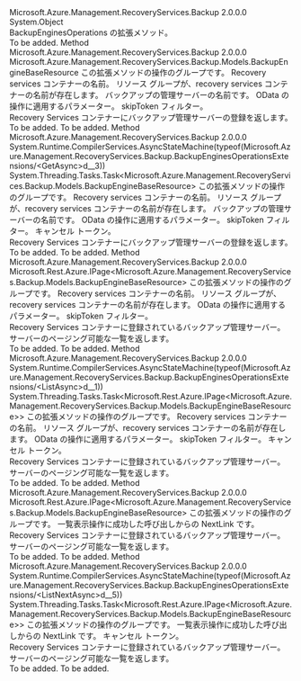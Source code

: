 <Type Name="BackupEnginesOperationsExtensions" FullName="Microsoft.Azure.Management.RecoveryServices.Backup.BackupEnginesOperationsExtensions">
  <TypeSignature Language="C#" Value="public static class BackupEnginesOperationsExtensions" />
  <TypeSignature Language="ILAsm" Value=".class public auto ansi abstract sealed beforefieldinit BackupEnginesOperationsExtensions extends System.Object" />
  <TypeSignature Language="DocId" Value="T:Microsoft.Azure.Management.RecoveryServices.Backup.BackupEnginesOperationsExtensions" />
  <TypeSignature Language="VB.NET" Value="Public Module BackupEnginesOperationsExtensions" />
  <TypeSignature Language="F#" Value="type BackupEnginesOperationsExtensions = class" />
  <AssemblyInfo>
    <AssemblyName>Microsoft.Azure.Management.RecoveryServices.Backup</AssemblyName>
    <AssemblyVersion>2.0.0.0</AssemblyVersion>
  </AssemblyInfo>
  <Base>
    <BaseTypeName>System.Object</BaseTypeName>
  </Base>
  <Interfaces />
  <Docs>
    <summary>
            BackupEnginesOperations の拡張メソッド。
            </summary>
    <remarks>To be added.</remarks>
  </Docs>
  <Members>
    <Member MemberName="Get">
      <MemberSignature Language="C#" Value="public static Microsoft.Azure.Management.RecoveryServices.Backup.Models.BackupEngineBaseResource Get (this Microsoft.Azure.Management.RecoveryServices.Backup.IBackupEnginesOperations operations, string vaultName, string resourceGroupName, string backupEngineName, Microsoft.Rest.Azure.OData.ODataQuery&lt;Microsoft.Azure.Management.RecoveryServices.Backup.Models.BMSBackupEngineQueryObject&gt; odataQuery = null, string skipToken = null);" />
      <MemberSignature Language="ILAsm" Value=".method public static hidebysig class Microsoft.Azure.Management.RecoveryServices.Backup.Models.BackupEngineBaseResource Get(class Microsoft.Azure.Management.RecoveryServices.Backup.IBackupEnginesOperations operations, string vaultName, string resourceGroupName, string backupEngineName, class Microsoft.Rest.Azure.OData.ODataQuery`1&lt;class Microsoft.Azure.Management.RecoveryServices.Backup.Models.BMSBackupEngineQueryObject&gt; odataQuery, string skipToken) cil managed" />
      <MemberSignature Language="DocId" Value="M:Microsoft.Azure.Management.RecoveryServices.Backup.BackupEnginesOperationsExtensions.Get(Microsoft.Azure.Management.RecoveryServices.Backup.IBackupEnginesOperations,System.String,System.String,System.String,Microsoft.Rest.Azure.OData.ODataQuery{Microsoft.Azure.Management.RecoveryServices.Backup.Models.BMSBackupEngineQueryObject},System.String)" />
      <MemberSignature Language="VB.NET" Value="&lt;Extension()&gt;&#xA;Public Function Get (operations As IBackupEnginesOperations, vaultName As String, resourceGroupName As String, backupEngineName As String, Optional odataQuery As ODataQuery(Of BMSBackupEngineQueryObject) = null, Optional skipToken As String = null) As BackupEngineBaseResource" />
      <MemberSignature Language="F#" Value="static member Get : Microsoft.Azure.Management.RecoveryServices.Backup.IBackupEnginesOperations * string * string * string * Microsoft.Rest.Azure.OData.ODataQuery&lt;Microsoft.Azure.Management.RecoveryServices.Backup.Models.BMSBackupEngineQueryObject&gt; * string -&gt; Microsoft.Azure.Management.RecoveryServices.Backup.Models.BackupEngineBaseResource" Usage="Microsoft.Azure.Management.RecoveryServices.Backup.BackupEnginesOperationsExtensions.Get (operations, vaultName, resourceGroupName, backupEngineName, odataQuery, skipToken)" />
      <MemberType>Method</MemberType>
      <AssemblyInfo>
        <AssemblyName>Microsoft.Azure.Management.RecoveryServices.Backup</AssemblyName>
        <AssemblyVersion>2.0.0.0</AssemblyVersion>
      </AssemblyInfo>
      <ReturnValue>
        <ReturnType>Microsoft.Azure.Management.RecoveryServices.Backup.Models.BackupEngineBaseResource</ReturnType>
      </ReturnValue>
      <Parameters>
        <Parameter Name="operations" Type="Microsoft.Azure.Management.RecoveryServices.Backup.IBackupEnginesOperations" RefType="this" />
        <Parameter Name="vaultName" Type="System.String" />
        <Parameter Name="resourceGroupName" Type="System.String" />
        <Parameter Name="backupEngineName" Type="System.String" />
        <Parameter Name="odataQuery" Type="Microsoft.Rest.Azure.OData.ODataQuery&lt;Microsoft.Azure.Management.RecoveryServices.Backup.Models.BMSBackupEngineQueryObject&gt;" />
        <Parameter Name="skipToken" Type="System.String" />
      </Parameters>
      <Docs>
        <param name="operations">
            この拡張メソッドの操作のグループです。
            </param>
        <param name="vaultName">
            Recovery services コンテナーの名前。
            </param>
        <param name="resourceGroupName">
            リソース グループが、recovery services コンテナーの名前が存在します。
            </param>
        <param name="backupEngineName">
            バックアップの管理サーバーの名前です。
            </param>
        <param name="odataQuery">
            OData の操作に適用するパラメーター。
            </param>
        <param name="skipToken">
            skipToken フィルター。
            </param>
        <summary>
            Recovery Services コンテナーにバックアップ管理サーバーの登録を返します。
            </summary>
        <returns>To be added.</returns>
        <remarks>To be added.</remarks>
      </Docs>
    </Member>
    <Member MemberName="GetAsync">
      <MemberSignature Language="C#" Value="public static System.Threading.Tasks.Task&lt;Microsoft.Azure.Management.RecoveryServices.Backup.Models.BackupEngineBaseResource&gt; GetAsync (this Microsoft.Azure.Management.RecoveryServices.Backup.IBackupEnginesOperations operations, string vaultName, string resourceGroupName, string backupEngineName, Microsoft.Rest.Azure.OData.ODataQuery&lt;Microsoft.Azure.Management.RecoveryServices.Backup.Models.BMSBackupEngineQueryObject&gt; odataQuery = null, string skipToken = null, System.Threading.CancellationToken cancellationToken = null);" />
      <MemberSignature Language="ILAsm" Value=".method public static hidebysig class System.Threading.Tasks.Task`1&lt;class Microsoft.Azure.Management.RecoveryServices.Backup.Models.BackupEngineBaseResource&gt; GetAsync(class Microsoft.Azure.Management.RecoveryServices.Backup.IBackupEnginesOperations operations, string vaultName, string resourceGroupName, string backupEngineName, class Microsoft.Rest.Azure.OData.ODataQuery`1&lt;class Microsoft.Azure.Management.RecoveryServices.Backup.Models.BMSBackupEngineQueryObject&gt; odataQuery, string skipToken, valuetype System.Threading.CancellationToken cancellationToken) cil managed" />
      <MemberSignature Language="DocId" Value="M:Microsoft.Azure.Management.RecoveryServices.Backup.BackupEnginesOperationsExtensions.GetAsync(Microsoft.Azure.Management.RecoveryServices.Backup.IBackupEnginesOperations,System.String,System.String,System.String,Microsoft.Rest.Azure.OData.ODataQuery{Microsoft.Azure.Management.RecoveryServices.Backup.Models.BMSBackupEngineQueryObject},System.String,System.Threading.CancellationToken)" />
      <MemberSignature Language="F#" Value="static member GetAsync : Microsoft.Azure.Management.RecoveryServices.Backup.IBackupEnginesOperations * string * string * string * Microsoft.Rest.Azure.OData.ODataQuery&lt;Microsoft.Azure.Management.RecoveryServices.Backup.Models.BMSBackupEngineQueryObject&gt; * string * System.Threading.CancellationToken -&gt; System.Threading.Tasks.Task&lt;Microsoft.Azure.Management.RecoveryServices.Backup.Models.BackupEngineBaseResource&gt;" Usage="Microsoft.Azure.Management.RecoveryServices.Backup.BackupEnginesOperationsExtensions.GetAsync (operations, vaultName, resourceGroupName, backupEngineName, odataQuery, skipToken, cancellationToken)" />
      <MemberType>Method</MemberType>
      <AssemblyInfo>
        <AssemblyName>Microsoft.Azure.Management.RecoveryServices.Backup</AssemblyName>
        <AssemblyVersion>2.0.0.0</AssemblyVersion>
      </AssemblyInfo>
      <Attributes>
        <Attribute>
          <AttributeName>System.Runtime.CompilerServices.AsyncStateMachine(typeof(Microsoft.Azure.Management.RecoveryServices.Backup.BackupEnginesOperationsExtensions/&lt;GetAsync&gt;d__3))</AttributeName>
        </Attribute>
      </Attributes>
      <ReturnValue>
        <ReturnType>System.Threading.Tasks.Task&lt;Microsoft.Azure.Management.RecoveryServices.Backup.Models.BackupEngineBaseResource&gt;</ReturnType>
      </ReturnValue>
      <Parameters>
        <Parameter Name="operations" Type="Microsoft.Azure.Management.RecoveryServices.Backup.IBackupEnginesOperations" RefType="this" />
        <Parameter Name="vaultName" Type="System.String" />
        <Parameter Name="resourceGroupName" Type="System.String" />
        <Parameter Name="backupEngineName" Type="System.String" />
        <Parameter Name="odataQuery" Type="Microsoft.Rest.Azure.OData.ODataQuery&lt;Microsoft.Azure.Management.RecoveryServices.Backup.Models.BMSBackupEngineQueryObject&gt;" />
        <Parameter Name="skipToken" Type="System.String" />
        <Parameter Name="cancellationToken" Type="System.Threading.CancellationToken" />
      </Parameters>
      <Docs>
        <param name="operations">
            この拡張メソッドの操作のグループです。
            </param>
        <param name="vaultName">
            Recovery services コンテナーの名前。
            </param>
        <param name="resourceGroupName">
            リソース グループが、recovery services コンテナーの名前が存在します。
            </param>
        <param name="backupEngineName">
            バックアップの管理サーバーの名前です。
            </param>
        <param name="odataQuery">
            OData の操作に適用するパラメーター。
            </param>
        <param name="skipToken">
            skipToken フィルター。
            </param>
        <param name="cancellationToken">
            キャンセル トークン。
            </param>
        <summary>
            Recovery Services コンテナーにバックアップ管理サーバーの登録を返します。
            </summary>
        <returns>To be added.</returns>
        <remarks>To be added.</remarks>
      </Docs>
    </Member>
    <Member MemberName="List">
      <MemberSignature Language="C#" Value="public static Microsoft.Rest.Azure.IPage&lt;Microsoft.Azure.Management.RecoveryServices.Backup.Models.BackupEngineBaseResource&gt; List (this Microsoft.Azure.Management.RecoveryServices.Backup.IBackupEnginesOperations operations, string vaultName, string resourceGroupName, Microsoft.Rest.Azure.OData.ODataQuery&lt;Microsoft.Azure.Management.RecoveryServices.Backup.Models.BMSBackupEnginesQueryObject&gt; odataQuery = null, string skipToken = null);" />
      <MemberSignature Language="ILAsm" Value=".method public static hidebysig class Microsoft.Rest.Azure.IPage`1&lt;class Microsoft.Azure.Management.RecoveryServices.Backup.Models.BackupEngineBaseResource&gt; List(class Microsoft.Azure.Management.RecoveryServices.Backup.IBackupEnginesOperations operations, string vaultName, string resourceGroupName, class Microsoft.Rest.Azure.OData.ODataQuery`1&lt;class Microsoft.Azure.Management.RecoveryServices.Backup.Models.BMSBackupEnginesQueryObject&gt; odataQuery, string skipToken) cil managed" />
      <MemberSignature Language="DocId" Value="M:Microsoft.Azure.Management.RecoveryServices.Backup.BackupEnginesOperationsExtensions.List(Microsoft.Azure.Management.RecoveryServices.Backup.IBackupEnginesOperations,System.String,System.String,Microsoft.Rest.Azure.OData.ODataQuery{Microsoft.Azure.Management.RecoveryServices.Backup.Models.BMSBackupEnginesQueryObject},System.String)" />
      <MemberSignature Language="VB.NET" Value="&lt;Extension()&gt;&#xA;Public Function List (operations As IBackupEnginesOperations, vaultName As String, resourceGroupName As String, Optional odataQuery As ODataQuery(Of BMSBackupEnginesQueryObject) = null, Optional skipToken As String = null) As IPage(Of BackupEngineBaseResource)" />
      <MemberSignature Language="F#" Value="static member List : Microsoft.Azure.Management.RecoveryServices.Backup.IBackupEnginesOperations * string * string * Microsoft.Rest.Azure.OData.ODataQuery&lt;Microsoft.Azure.Management.RecoveryServices.Backup.Models.BMSBackupEnginesQueryObject&gt; * string -&gt; Microsoft.Rest.Azure.IPage&lt;Microsoft.Azure.Management.RecoveryServices.Backup.Models.BackupEngineBaseResource&gt;" Usage="Microsoft.Azure.Management.RecoveryServices.Backup.BackupEnginesOperationsExtensions.List (operations, vaultName, resourceGroupName, odataQuery, skipToken)" />
      <MemberType>Method</MemberType>
      <AssemblyInfo>
        <AssemblyName>Microsoft.Azure.Management.RecoveryServices.Backup</AssemblyName>
        <AssemblyVersion>2.0.0.0</AssemblyVersion>
      </AssemblyInfo>
      <ReturnValue>
        <ReturnType>Microsoft.Rest.Azure.IPage&lt;Microsoft.Azure.Management.RecoveryServices.Backup.Models.BackupEngineBaseResource&gt;</ReturnType>
      </ReturnValue>
      <Parameters>
        <Parameter Name="operations" Type="Microsoft.Azure.Management.RecoveryServices.Backup.IBackupEnginesOperations" RefType="this" />
        <Parameter Name="vaultName" Type="System.String" />
        <Parameter Name="resourceGroupName" Type="System.String" />
        <Parameter Name="odataQuery" Type="Microsoft.Rest.Azure.OData.ODataQuery&lt;Microsoft.Azure.Management.RecoveryServices.Backup.Models.BMSBackupEnginesQueryObject&gt;" />
        <Parameter Name="skipToken" Type="System.String" />
      </Parameters>
      <Docs>
        <param name="operations">
            この拡張メソッドの操作のグループです。
            </param>
        <param name="vaultName">
            Recovery services コンテナーの名前。
            </param>
        <param name="resourceGroupName">
            リソース グループが、recovery services コンテナーの名前が存在します。
            </param>
        <param name="odataQuery">
            OData の操作に適用するパラメーター。
            </param>
        <param name="skipToken">
            skipToken フィルター。
            </param>
        <summary>
            Recovery Services コンテナーに登録されているバックアップ管理サーバー。 サーバーのページング可能な一覧を返します。
            </summary>
        <returns>To be added.</returns>
        <remarks>To be added.</remarks>
      </Docs>
    </Member>
    <Member MemberName="ListAsync">
      <MemberSignature Language="C#" Value="public static System.Threading.Tasks.Task&lt;Microsoft.Rest.Azure.IPage&lt;Microsoft.Azure.Management.RecoveryServices.Backup.Models.BackupEngineBaseResource&gt;&gt; ListAsync (this Microsoft.Azure.Management.RecoveryServices.Backup.IBackupEnginesOperations operations, string vaultName, string resourceGroupName, Microsoft.Rest.Azure.OData.ODataQuery&lt;Microsoft.Azure.Management.RecoveryServices.Backup.Models.BMSBackupEnginesQueryObject&gt; odataQuery = null, string skipToken = null, System.Threading.CancellationToken cancellationToken = null);" />
      <MemberSignature Language="ILAsm" Value=".method public static hidebysig class System.Threading.Tasks.Task`1&lt;class Microsoft.Rest.Azure.IPage`1&lt;class Microsoft.Azure.Management.RecoveryServices.Backup.Models.BackupEngineBaseResource&gt;&gt; ListAsync(class Microsoft.Azure.Management.RecoveryServices.Backup.IBackupEnginesOperations operations, string vaultName, string resourceGroupName, class Microsoft.Rest.Azure.OData.ODataQuery`1&lt;class Microsoft.Azure.Management.RecoveryServices.Backup.Models.BMSBackupEnginesQueryObject&gt; odataQuery, string skipToken, valuetype System.Threading.CancellationToken cancellationToken) cil managed" />
      <MemberSignature Language="DocId" Value="M:Microsoft.Azure.Management.RecoveryServices.Backup.BackupEnginesOperationsExtensions.ListAsync(Microsoft.Azure.Management.RecoveryServices.Backup.IBackupEnginesOperations,System.String,System.String,Microsoft.Rest.Azure.OData.ODataQuery{Microsoft.Azure.Management.RecoveryServices.Backup.Models.BMSBackupEnginesQueryObject},System.String,System.Threading.CancellationToken)" />
      <MemberSignature Language="F#" Value="static member ListAsync : Microsoft.Azure.Management.RecoveryServices.Backup.IBackupEnginesOperations * string * string * Microsoft.Rest.Azure.OData.ODataQuery&lt;Microsoft.Azure.Management.RecoveryServices.Backup.Models.BMSBackupEnginesQueryObject&gt; * string * System.Threading.CancellationToken -&gt; System.Threading.Tasks.Task&lt;Microsoft.Rest.Azure.IPage&lt;Microsoft.Azure.Management.RecoveryServices.Backup.Models.BackupEngineBaseResource&gt;&gt;" Usage="Microsoft.Azure.Management.RecoveryServices.Backup.BackupEnginesOperationsExtensions.ListAsync (operations, vaultName, resourceGroupName, odataQuery, skipToken, cancellationToken)" />
      <MemberType>Method</MemberType>
      <AssemblyInfo>
        <AssemblyName>Microsoft.Azure.Management.RecoveryServices.Backup</AssemblyName>
        <AssemblyVersion>2.0.0.0</AssemblyVersion>
      </AssemblyInfo>
      <Attributes>
        <Attribute>
          <AttributeName>System.Runtime.CompilerServices.AsyncStateMachine(typeof(Microsoft.Azure.Management.RecoveryServices.Backup.BackupEnginesOperationsExtensions/&lt;ListAsync&gt;d__1))</AttributeName>
        </Attribute>
      </Attributes>
      <ReturnValue>
        <ReturnType>System.Threading.Tasks.Task&lt;Microsoft.Rest.Azure.IPage&lt;Microsoft.Azure.Management.RecoveryServices.Backup.Models.BackupEngineBaseResource&gt;&gt;</ReturnType>
      </ReturnValue>
      <Parameters>
        <Parameter Name="operations" Type="Microsoft.Azure.Management.RecoveryServices.Backup.IBackupEnginesOperations" RefType="this" />
        <Parameter Name="vaultName" Type="System.String" />
        <Parameter Name="resourceGroupName" Type="System.String" />
        <Parameter Name="odataQuery" Type="Microsoft.Rest.Azure.OData.ODataQuery&lt;Microsoft.Azure.Management.RecoveryServices.Backup.Models.BMSBackupEnginesQueryObject&gt;" />
        <Parameter Name="skipToken" Type="System.String" />
        <Parameter Name="cancellationToken" Type="System.Threading.CancellationToken" />
      </Parameters>
      <Docs>
        <param name="operations">
            この拡張メソッドの操作のグループです。
            </param>
        <param name="vaultName">
            Recovery services コンテナーの名前。
            </param>
        <param name="resourceGroupName">
            リソース グループが、recovery services コンテナーの名前が存在します。
            </param>
        <param name="odataQuery">
            OData の操作に適用するパラメーター。
            </param>
        <param name="skipToken">
            skipToken フィルター。
            </param>
        <param name="cancellationToken">
            キャンセル トークン。
            </param>
        <summary>
            Recovery Services コンテナーに登録されているバックアップ管理サーバー。 サーバーのページング可能な一覧を返します。
            </summary>
        <returns>To be added.</returns>
        <remarks>To be added.</remarks>
      </Docs>
    </Member>
    <Member MemberName="ListNext">
      <MemberSignature Language="C#" Value="public static Microsoft.Rest.Azure.IPage&lt;Microsoft.Azure.Management.RecoveryServices.Backup.Models.BackupEngineBaseResource&gt; ListNext (this Microsoft.Azure.Management.RecoveryServices.Backup.IBackupEnginesOperations operations, string nextPageLink);" />
      <MemberSignature Language="ILAsm" Value=".method public static hidebysig class Microsoft.Rest.Azure.IPage`1&lt;class Microsoft.Azure.Management.RecoveryServices.Backup.Models.BackupEngineBaseResource&gt; ListNext(class Microsoft.Azure.Management.RecoveryServices.Backup.IBackupEnginesOperations operations, string nextPageLink) cil managed" />
      <MemberSignature Language="DocId" Value="M:Microsoft.Azure.Management.RecoveryServices.Backup.BackupEnginesOperationsExtensions.ListNext(Microsoft.Azure.Management.RecoveryServices.Backup.IBackupEnginesOperations,System.String)" />
      <MemberSignature Language="VB.NET" Value="&lt;Extension()&gt;&#xA;Public Function ListNext (operations As IBackupEnginesOperations, nextPageLink As String) As IPage(Of BackupEngineBaseResource)" />
      <MemberSignature Language="F#" Value="static member ListNext : Microsoft.Azure.Management.RecoveryServices.Backup.IBackupEnginesOperations * string -&gt; Microsoft.Rest.Azure.IPage&lt;Microsoft.Azure.Management.RecoveryServices.Backup.Models.BackupEngineBaseResource&gt;" Usage="Microsoft.Azure.Management.RecoveryServices.Backup.BackupEnginesOperationsExtensions.ListNext (operations, nextPageLink)" />
      <MemberType>Method</MemberType>
      <AssemblyInfo>
        <AssemblyName>Microsoft.Azure.Management.RecoveryServices.Backup</AssemblyName>
        <AssemblyVersion>2.0.0.0</AssemblyVersion>
      </AssemblyInfo>
      <ReturnValue>
        <ReturnType>Microsoft.Rest.Azure.IPage&lt;Microsoft.Azure.Management.RecoveryServices.Backup.Models.BackupEngineBaseResource&gt;</ReturnType>
      </ReturnValue>
      <Parameters>
        <Parameter Name="operations" Type="Microsoft.Azure.Management.RecoveryServices.Backup.IBackupEnginesOperations" RefType="this" />
        <Parameter Name="nextPageLink" Type="System.String" />
      </Parameters>
      <Docs>
        <param name="operations">
            この拡張メソッドの操作のグループです。
            </param>
        <param name="nextPageLink">
            一覧表示操作に成功した呼び出しからの NextLink です。
            </param>
        <summary>
            Recovery Services コンテナーに登録されているバックアップ管理サーバー。 サーバーのページング可能な一覧を返します。
            </summary>
        <returns>To be added.</returns>
        <remarks>To be added.</remarks>
      </Docs>
    </Member>
    <Member MemberName="ListNextAsync">
      <MemberSignature Language="C#" Value="public static System.Threading.Tasks.Task&lt;Microsoft.Rest.Azure.IPage&lt;Microsoft.Azure.Management.RecoveryServices.Backup.Models.BackupEngineBaseResource&gt;&gt; ListNextAsync (this Microsoft.Azure.Management.RecoveryServices.Backup.IBackupEnginesOperations operations, string nextPageLink, System.Threading.CancellationToken cancellationToken = null);" />
      <MemberSignature Language="ILAsm" Value=".method public static hidebysig class System.Threading.Tasks.Task`1&lt;class Microsoft.Rest.Azure.IPage`1&lt;class Microsoft.Azure.Management.RecoveryServices.Backup.Models.BackupEngineBaseResource&gt;&gt; ListNextAsync(class Microsoft.Azure.Management.RecoveryServices.Backup.IBackupEnginesOperations operations, string nextPageLink, valuetype System.Threading.CancellationToken cancellationToken) cil managed" />
      <MemberSignature Language="DocId" Value="M:Microsoft.Azure.Management.RecoveryServices.Backup.BackupEnginesOperationsExtensions.ListNextAsync(Microsoft.Azure.Management.RecoveryServices.Backup.IBackupEnginesOperations,System.String,System.Threading.CancellationToken)" />
      <MemberSignature Language="F#" Value="static member ListNextAsync : Microsoft.Azure.Management.RecoveryServices.Backup.IBackupEnginesOperations * string * System.Threading.CancellationToken -&gt; System.Threading.Tasks.Task&lt;Microsoft.Rest.Azure.IPage&lt;Microsoft.Azure.Management.RecoveryServices.Backup.Models.BackupEngineBaseResource&gt;&gt;" Usage="Microsoft.Azure.Management.RecoveryServices.Backup.BackupEnginesOperationsExtensions.ListNextAsync (operations, nextPageLink, cancellationToken)" />
      <MemberType>Method</MemberType>
      <AssemblyInfo>
        <AssemblyName>Microsoft.Azure.Management.RecoveryServices.Backup</AssemblyName>
        <AssemblyVersion>2.0.0.0</AssemblyVersion>
      </AssemblyInfo>
      <Attributes>
        <Attribute>
          <AttributeName>System.Runtime.CompilerServices.AsyncStateMachine(typeof(Microsoft.Azure.Management.RecoveryServices.Backup.BackupEnginesOperationsExtensions/&lt;ListNextAsync&gt;d__5))</AttributeName>
        </Attribute>
      </Attributes>
      <ReturnValue>
        <ReturnType>System.Threading.Tasks.Task&lt;Microsoft.Rest.Azure.IPage&lt;Microsoft.Azure.Management.RecoveryServices.Backup.Models.BackupEngineBaseResource&gt;&gt;</ReturnType>
      </ReturnValue>
      <Parameters>
        <Parameter Name="operations" Type="Microsoft.Azure.Management.RecoveryServices.Backup.IBackupEnginesOperations" RefType="this" />
        <Parameter Name="nextPageLink" Type="System.String" />
        <Parameter Name="cancellationToken" Type="System.Threading.CancellationToken" />
      </Parameters>
      <Docs>
        <param name="operations">
            この拡張メソッドの操作のグループです。
            </param>
        <param name="nextPageLink">
            一覧表示操作に成功した呼び出しからの NextLink です。
            </param>
        <param name="cancellationToken">
            キャンセル トークン。
            </param>
        <summary>
            Recovery Services コンテナーに登録されているバックアップ管理サーバー。 サーバーのページング可能な一覧を返します。
            </summary>
        <returns>To be added.</returns>
        <remarks>To be added.</remarks>
      </Docs>
    </Member>
  </Members>
</Type>